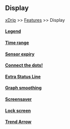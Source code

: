 ## Display  
[xDrip](../../README.md) >> [Features](../Features_page) >> Display  
  
#### [Legend](../Legend)
#### [Time range](../TimeButtons)
#### [Sensor expiry](../Sensor-Expiry)
#### [Connect the dots!](../Connect-the-dots)
#### [Extra Status Line](../Extra-status-line)
#### [Graph smoothing](../Display/GraphSmoothing)
#### [Screensaver](../Screensaver)
#### [Lock screen](../Lock-screen)
#### [Trend Arrow](./TrendArrow)
  
